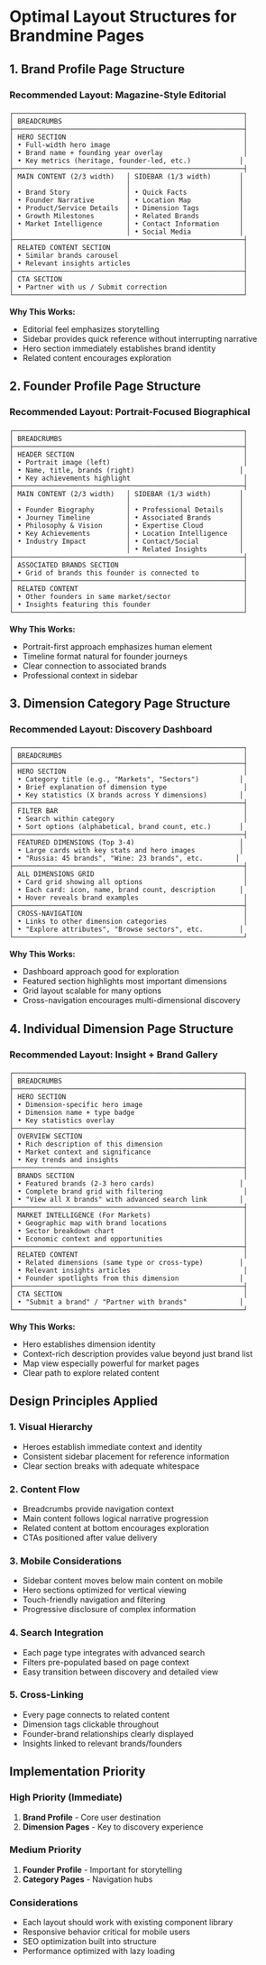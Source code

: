# Optimal Layout Structures for Brandmine Pages

## 1. Brand Profile Page Structure

### **Recommended Layout: Magazine-Style Editorial**

```
┌─────────────────────────────────────────────────────────┐
│ BREADCRUMBS                                             │
├─────────────────────────────────────────────────────────┤
│ HERO SECTION                                            │
│ • Full-width hero image                                 │
│ • Brand name + founding year overlay                    │
│ • Key metrics (heritage, founder-led, etc.)            │
├─────────────────────────────────────────────────────────┤
│ MAIN CONTENT (2/3 width)   │ SIDEBAR (1/3 width)       │
│                            │                           │
│ • Brand Story              │ • Quick Facts             │
│ • Founder Narrative        │ • Location Map            │
│ • Product/Service Details  │ • Dimension Tags          │
│ • Growth Milestones        │ • Related Brands          │
│ • Market Intelligence      │ • Contact Information     │
│                            │ • Social Media            │
├─────────────────────────────────────────────────────────┤
│ RELATED CONTENT SECTION                                 │
│ • Similar brands carousel                               │
│ • Relevant insights articles                            │
├─────────────────────────────────────────────────────────┤
│ CTA SECTION                                             │
│ • Partner with us / Submit correction                   │
└─────────────────────────────────────────────────────────┘
```

**Why This Works:**
- Editorial feel emphasizes storytelling
- Sidebar provides quick reference without interrupting narrative
- Hero section immediately establishes brand identity
- Related content encourages exploration

## 2. Founder Profile Page Structure

### **Recommended Layout: Portrait-Focused Biographical**

```
┌─────────────────────────────────────────────────────────┐
│ BREADCRUMBS                                             │
├─────────────────────────────────────────────────────────┤
│ HEADER SECTION                                          │
│ • Portrait image (left)                                 │
│ • Name, title, brands (right)                          │
│ • Key achievements highlight                            │
├─────────────────────────────────────────────────────────┤
│ MAIN CONTENT (2/3 width)   │ SIDEBAR (1/3 width)       │
│                            │                           │
│ • Founder Biography        │ • Professional Details    │
│ • Journey Timeline         │ • Associated Brands       │
│ • Philosophy & Vision      │ • Expertise Cloud         │
│ • Key Achievements         │ • Location Intelligence   │
│ • Industry Impact          │ • Contact/Social          │
│                            │ • Related Insights        │
├─────────────────────────────────────────────────────────┤
│ ASSOCIATED BRANDS SECTION                               │
│ • Grid of brands this founder is connected to           │
├─────────────────────────────────────────────────────────┤
│ RELATED CONTENT                                         │
│ • Other founders in same market/sector                  │
│ • Insights featuring this founder                       │
└─────────────────────────────────────────────────────────┘
```

**Why This Works:**
- Portrait-first approach emphasizes human element
- Timeline format natural for founder journeys
- Clear connection to associated brands
- Professional context in sidebar

## 3. Dimension Category Page Structure

### **Recommended Layout: Discovery Dashboard**

```
┌─────────────────────────────────────────────────────────┐
│ BREADCRUMBS                                             │
├─────────────────────────────────────────────────────────┤
│ HERO SECTION                                            │
│ • Category title (e.g., "Markets", "Sectors")          │
│ • Brief explanation of dimension type                   │
│ • Key statistics (X brands across Y dimensions)        │
├─────────────────────────────────────────────────────────┤
│ FILTER BAR                                              │
│ • Search within category                                │
│ • Sort options (alphabetical, brand count, etc.)       │
├─────────────────────────────────────────────────────────┤
│ FEATURED DIMENSIONS (Top 3-4)                          │
│ • Large cards with key stats and hero images           │
│ • "Russia: 45 brands", "Wine: 23 brands", etc.        │
├─────────────────────────────────────────────────────────┤
│ ALL DIMENSIONS GRID                                     │
│ • Card grid showing all options                         │
│ • Each card: icon, name, brand count, description      │
│ • Hover reveals brand examples                          │
├─────────────────────────────────────────────────────────┤
│ CROSS-NAVIGATION                                        │
│ • Links to other dimension categories                   │
│ • "Explore attributes", "Browse sectors", etc.         │
└─────────────────────────────────────────────────────────┘
```

**Why This Works:**
- Dashboard approach good for exploration
- Featured section highlights most important dimensions
- Grid layout scalable for many options
- Cross-navigation encourages multi-dimensional discovery

## 4. Individual Dimension Page Structure

### **Recommended Layout: Insight + Brand Gallery**

```
┌─────────────────────────────────────────────────────────┐
│ BREADCRUMBS                                             │
├─────────────────────────────────────────────────────────┤
│ HERO SECTION                                            │
│ • Dimension-specific hero image                         │
│ • Dimension name + type badge                           │
│ • Key statistics overlay                                │
├─────────────────────────────────────────────────────────┤
│ OVERVIEW SECTION                                        │
│ • Rich description of this dimension                    │
│ • Market context and significance                       │
│ • Key trends and insights                               │
├─────────────────────────────────────────────────────────┤
│ BRANDS SECTION                                          │
│ • Featured brands (2-3 hero cards)                     │
│ • Complete brand grid with filtering                    │
│ • "View all X brands" with advanced search link        │
├─────────────────────────────────────────────────────────┤
│ MARKET INTELLIGENCE (For Markets)                       │
│ • Geographic map with brand locations                   │
│ • Sector breakdown chart                                │
│ • Economic context and opportunities                    │
├─────────────────────────────────────────────────────────┤
│ RELATED CONTENT                                         │
│ • Related dimensions (same type or cross-type)         │
│ • Relevant insights articles                            │
│ • Founder spotlights from this dimension               │
├─────────────────────────────────────────────────────────┤
│ CTA SECTION                                             │
│ • "Submit a brand" / "Partner with brands"             │
└─────────────────────────────────────────────────────────┘
```

**Why This Works:**
- Hero establishes dimension identity
- Context-rich description provides value beyond just brand list
- Map view especially powerful for market pages
- Clear path to explore related content

## Design Principles Applied

### **1. Visual Hierarchy**
- Heroes establish immediate context and identity
- Consistent sidebar placement for reference information
- Clear section breaks with adequate whitespace

### **2. Content Flow**
- Breadcrumbs provide navigation context
- Main content follows logical narrative progression
- Related content at bottom encourages exploration
- CTAs positioned after value delivery

### **3. Mobile Considerations**
- Sidebar content moves below main content on mobile
- Hero sections optimized for vertical viewing
- Touch-friendly navigation and filtering
- Progressive disclosure of complex information

### **4. Search Integration**
- Each page type integrates with advanced search
- Filters pre-populated based on page context
- Easy transition between discovery and detailed view

### **5. Cross-Linking**
- Every page connects to related content
- Dimension tags clickable throughout
- Founder-brand relationships clearly displayed
- Insights linked to relevant brands/founders

## Implementation Priority

### **High Priority (Immediate)**
1. **Brand Profile** - Core user destination
2. **Dimension Pages** - Key to discovery experience

### **Medium Priority**
1. **Founder Profile** - Important for storytelling
2. **Category Pages** - Navigation hubs

### **Considerations**
- Each layout should work with existing component library
- Responsive behavior critical for mobile users
- SEO optimization built into structure
- Performance optimized with lazy loading